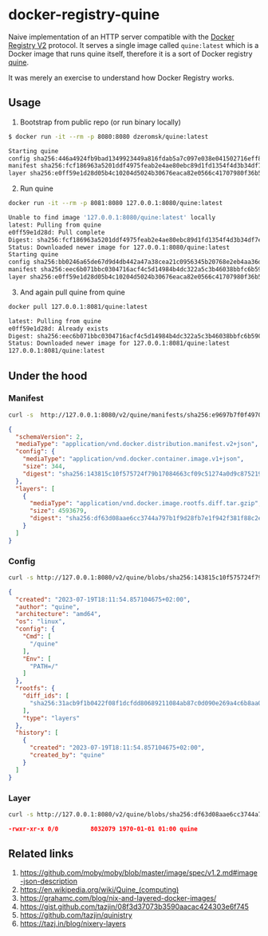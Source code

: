 # docker-registry-quine

Naive implementation of an HTTP server compatible with the [Docker Registry V2](https://docs.docker.com/registry/spec/api/) protocol. It serves a single image called `quine:latest` which is a Docker image that runs quine itself, therefore it is a sort of Docker registry [quine](https://en.wikipedia.org/wiki/Quine_(computing)).

It was merely an exercise to understand how Docker Registry works.

## Usage

1. Bootstrap from public repo (or run binary locally)
```sh
$ docker run -it --rm -p 8080:8080 dzeromsk/quine:latest
```

```sh
Starting quine
config sha256:446a4924fb9bad1349923449a816fdab5a7c097e038e041502716eff860666ee
manifest sha256:fcf186963a5201ddf4975feab2e4ae80ebc89d1fd1354f4d3b34df7ecb4cf546
layer sha256:e0ff59e1d28d05b4c10204d5024b30676eaca82e0566c41707980f36b5283640
```

2. Run quine
```sh
docker run -it --rm -p 8081:8080 127.0.0.1:8080/quine:latest
```
```sh
Unable to find image '127.0.0.1:8080/quine:latest' locally
latest: Pulling from quine
e0ff59e1d28d: Pull complete 
Digest: sha256:fcf186963a5201ddf4975feab2e4ae80ebc89d1fd1354f4d3b34df7ecb4cf546
Status: Downloaded newer image for 127.0.0.1:8080/quine:latest
Starting quine
config sha256:bb0246a65de67d9d4db442a47a38cea21c0956345b20768e2eb4aa36d6e69173
manifest sha256:eec6b071bbc0304716acf4c5d14984b4dc322a5c3b46038bbfc6b59027d30dbc
layer sha256:e0ff59e1d28d05b4c10204d5024b30676eaca82e0566c41707980f36b5283640
```

3. And again pull quine from quine

```sh
docker pull 127.0.0.1:8081/quine:latest
```

```sh
latest: Pulling from quine
e0ff59e1d28d: Already exists 
Digest: sha256:eec6b071bbc0304716acf4c5d14984b4dc322a5c3b46038bbfc6b59027d30dbc
Status: Downloaded newer image for 127.0.0.1:8081/quine:latest
127.0.0.1:8081/quine:latest
```


## Under the hood

### Manifest

```sh
curl -s  http://127.0.0.1:8080/v2/quine/manifests/sha256:e9697b7f0f49701235ecab7273c1007c6a1d1135948b5f3cf088dfe460f1891b | jq .
```

```json
{
  "schemaVersion": 2,
  "mediaType": "application/vnd.docker.distribution.manifest.v2+json",
  "config": {
    "mediaType": "application/vnd.docker.container.image.v1+json",
    "size": 344,
    "digest": "sha256:143815c10f575724f79b17084663cf09c51274a0d9c87521945151c390fb779e"
  },
  "layers": [
    {
      "mediaType": "application/vnd.docker.image.rootfs.diff.tar.gzip",
      "size": 4593679,
      "digest": "sha256:df63d08aae6cc3744a797b1f9d28fb7e1f942f381f88c2e5266533140d0f995c"
    }
  ]
}
```

### Config

```sh
curl -s http://127.0.0.1:8080/v2/quine/blobs/sha256:143815c10f575724f79b17084663cf09c51274a0d9c87521945151c390fb779e | jq .
```
```json
{
  "created": "2023-07-19T18:11:54.857104675+02:00",
  "author": "quine",
  "architecture": "amd64",
  "os": "linux",
  "config": {
    "Cmd": [
      "/quine"
    ],
    "Env": [
      "PATH=/"
    ]
  },
  "rootfs": {
    "diff_ids": [
      "sha256:31acb9f1b0422f08f1dcfdd80689211084ab87c0d090e269a4c6b8aa07636c62"
    ],
    "type": "layers"
  },
  "history": [
    {
      "created": "2023-07-19T18:11:54.857104675+02:00",
      "created_by": "quine"
    }
  ]
}
```

### Layer

```sh
curl -s http://127.0.0.1:8080/v2/quine/blobs/sha256:df63d08aae6cc3744a797b1f9d28fb7e1f942f381f88c2e5266533140d0f995c | tar tzv
```
```json
-rwxr-xr-x 0/0         8032079 1970-01-01 01:00 quine
```

## Related links
1. https://github.com/moby/moby/blob/master/image/spec/v1.2.md#image-json-description
1. https://en.wikipedia.org/wiki/Quine_(computing)
1. https://grahamc.com/blog/nix-and-layered-docker-images/
1. https://gist.github.com/tazjin/08f3d37073b3590aacac424303e6f745
1. https://github.com/tazjin/quinistry
4. https://tazj.in/blog/nixery-layers 
